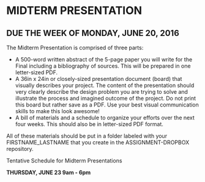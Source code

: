 # MIDTERM PRESENTATION

## DUE THE WEEK OF MONDAY, JUNE 20, 2016

The Midterm Presentation is comprised of three parts:
* A 500-word written abstract of the 5-page paper you will write for the Final including a bibliography of sources. This will be prepared in one letter-sized PDF.
* A 36in x 24in or closely-sized presentation document (board) that visually describes your project. The content of the presentation should very clearly describe the design problem you are trying to solve and  illustrate the process and imagined outcome of the project. Do not print this board but rather save as a PDF. Use your best visual communication skills to make this look awesome!
* A bill of materials and a schedule to organize your efforts over the next four weeks. This should also be in letter-sized PDF format.

All of these materials should be put in a folder labeled with your FIRSTNAME_LASTNAME that you create in the ASSIGNMENT-DROPBOX repository.

Tentative Schedule for Midterm Presentations

__THURSDAY, JUNE 23 9am - 6pm__
